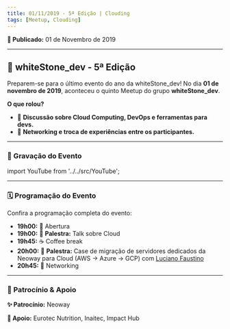 ```yaml
---
title: 01/11/2019 - 5ª Edição | Clouding
tags: [Meetup, Clouding]
---
```


**📅 Publicado:** 01 de Novembro de 2019

---

## 💪 whiteStone_dev - 5ª Edição

Preparem-se para o último evento do ano da whiteStone_dev! No dia **01 de novembro de 2019**, aconteceu o quinto Meetup do grupo **whiteStone_dev**.

**O que rolou?**

- 💬 **Discussão sobre Cloud Computing, DevOps e ferramentas para devs.**
- 🔄 **Networking e troca de experiências entre os participantes.**

---

### 🎥 Gravação do Evento

import YouTube from '../../src/YouTube';

<YouTube id="sYax9N5Yd4U" />

---

### 🗓️ Programação do Evento

Confira a programação completa do evento:

- **19h00:** 🚪 Abertura
- **19h00:** 🌟 **Palestra:** Talk sobre Cloud
- **19h45:** ☕ Coffee break
- **20h00:** 🌟 **Palestra:** Case de migração de servidores dedicados da Neoway para Cloud (AWS -> Azure -> GCP) com [Luciano Faustino](https://www.linkedin.com/in/lborguetti/)
- **20h45:** 🤝 Networking

---

### 🏢 Patrocínio & Apoio

**✨ Patrocínio:** Neoway

**🤝 Apoio:** Eurotec Nutrition, Inaitec, Impact Hub
